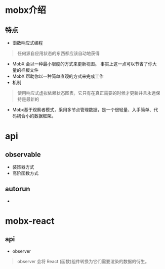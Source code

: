# mobx介绍
## 特点
* 函数响应式编程
> 任何源自应用状态的东西都应该自动地获得
* MobX 会以一种最小限度的方式来更新视图。 事实上这一点可以节省了你大量的样板文件
* MobX 帮助你以一种简单直观的方式来完成工作
* 机制
> 使用响应式虚拟依赖状态图表，它只有在真正需要的时候才更新并且永远保持是最新的
* Mobx基于观察者模式，采用多节点管理数据，是一个很轻量、入手简单、代码耦合小的数据框架。

# api
## observable
* 装饰器方式
* 高阶函数方式


## autorun
*


# mobx-react

## api
* observer
> observer 会将 React (函数)组件转换为它们需要渲染的数据的衍生。

